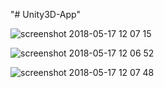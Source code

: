 "# Unity3D-App" 

![screenshot 2018-05-17 12 07 15](https://user-images.githubusercontent.com/22449039/40189949-9da363d8-59cb-11e8-8467-04a5dcc68d07.png)

![screenshot 2018-05-17 12 06 52](https://user-images.githubusercontent.com/22449039/40189956-a0c8ce54-59cb-11e8-86d9-eb8871e70756.png)

![screenshot 2018-05-17 12 07 48](https://user-images.githubusercontent.com/22449039/40189966-a6142386-59cb-11e8-90fb-dd678af8b3f3.png)
